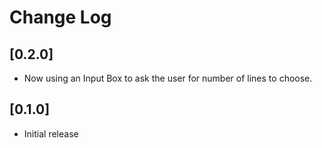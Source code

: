 # Change Log

## [0.2.0]

- Now using an Input Box to ask the user for number of lines to choose.

## [0.1.0]

- Initial release

